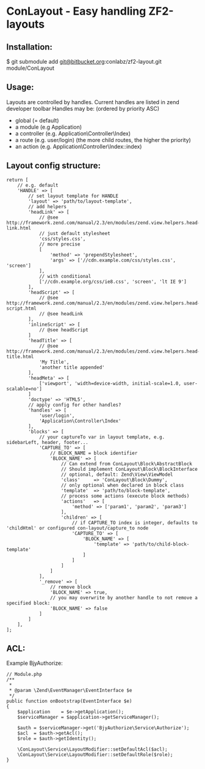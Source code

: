 ConLayout - Easy handling ZF2-layouts
=====================================

Installation:
-------------

$ git submodule add git@bitbucket.org:conlabz/zf2-layout.git module/ConLayout

Usage:
------

Layouts are controlled by handles.
Current handles are listed in zend developer toolbar
Handles may be: (ordered by priority ASC)

* global (= default)
* a module (e.g Application)
* a controller (e.g. Application\Controller\Index)
* a route (e.g. user/login) (the more child routes, the higher the priority)
* an action (e.g. Application\Controller\Index::index)

Layout config structure:
------------------------

    return [
        // e.g. default
        'HANDLE' => [
            // set layout template for HANDLE
            'layout' => 'path/to/layout-template',
            // add helpers
            'headLink' => [
                // @see http://framework.zend.com/manual/2.3/en/modules/zend.view.helpers.head-link.html
                // just default stylesheet
                'css/styles.css',
                // more precise
                [
                    'method' => 'prependStylesheet',
                    'args' => ['//cdn.example.com/css/styles.css', 'screen']
                ],
                // with conditional
                ['//cdn.example.org/css/ie8.css', 'screen', 'lt IE 9']
            ],
            'headScript' => [
                // @see http://framework.zend.com/manual/2.3/en/modules/zend.view.helpers.head-script.html
                // @see headLink
            ],
            'inlineScript' => [
                // @see headScript
            ]
            'headTitle' => [
                // @see http://framework.zend.com/manual/2.3/en/modules/zend.view.helpers.head-title.html
                'My Title',
                'another title appended'
            ],
            'headMeta' => [
                ['viewport', 'width=device-width, initial-scale=1.0, user-scalable=no']          
            ]
            'doctype' => 'HTML5',
            // apply config for other handles?
            'handles' => [
                'user/login',
                'Application\Controller\Index'
            ],
            'blocks' => [
                // your captureTo var in layout template, e.g. sidebarLeft, header, footer...
                'CAPTURE_TO' => [
                    // BLOCK_NAME = block identifier
                    'BLOCK_NAME' => [
                        // Can extend from ConLayout\Block\AbstractBlock
                        // Should implement ConLayout\Block\BlockInterface
                        // optional, default: Zend\View\ViewModel
                        'class'     => 'ConLayout\Block\Dummy',
                        // only optional when declared in block class
                        'template'  => 'path/to/block-template',
                        // process some actions (execute block methods)
                        'actions'   => [
                            'method' => ['param1', 'param2', 'param3']
                        ],
                        'children' => [
                            // if CAPTURE_TO index is integer, defaults to 'childHtml' or configured con-layout/capture_to node
                            'CAPTURE_TO' => [
                                'BLOCK_NAME' => [
                                    'template' => 'path/to/child-block-template'
                                ]
                            ]
                        ]
                    ]
                ],
                '_remove' => [
                    // remove block
                    'BLOCK_NAME' => true,
                    // you may overwrite by another handle to not remove a specified block:
                    'BLOCK_NAME' => false
                ]
            ]
        ],
    ];

ACL:
----

Example BjyAuthorize:

    // Module.php
    /**
     * 
     * @param \Zend\EventManager\EventInterface $e
     */
    public function onBootstrap(EventInterface $e)
    {
        $application    = $e->getApplication();
        $serviceManager = $application->getServiceManager();
        
        $auth = $serviceManager->get('BjyAuthorize\Service\Authorize');
        $acl  = $auth->getAcl();
        $role = $auth->getIdentity();
        
        \ConLayout\Service\LayoutModifier::setDefaultAcl($acl);
        \ConLayout\Service\LayoutModifier::setDefaultRole($role);
    }

